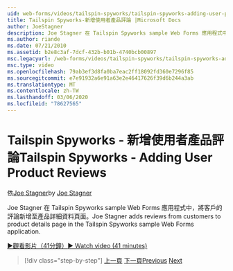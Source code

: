 ```yaml
---
uid: web-forms/videos/tailspin-spyworks/tailspin-spyworks-adding-user-product-reviews
title: Tailspin Spyworks-新增使用者產品評論 |Microsoft Docs
author: JoeStagner
description: Joe Stagner 在 Tailspin Spyworks sample Web Forms 應用程式中，將客戶的評論新增至產品詳細資料頁面。
ms.author: riande
ms.date: 07/21/2010
ms.assetid: b2e8c3af-7dcf-432b-b01b-4740bcb00897
msc.legacyurl: /web-forms/videos/tailspin-spyworks/tailspin-spyworks-adding-user-product-reviews
msc.type: video
ms.openlocfilehash: 79ab3ef3d8fa0ba7eac2ff18092fd360e7296f85
ms.sourcegitcommit: e7e91932a6e91a63e2e46417626f39d6b244a3ab
ms.translationtype: MT
ms.contentlocale: zh-TW
ms.lasthandoff: 03/06/2020
ms.locfileid: "78627565"
---
```

# <a name="tailspin-spyworks---adding-user-product-reviews"></a><span data-ttu-id="dcfa8-103">Tailspin Spyworks - 新增使用者產品評論</span><span class="sxs-lookup"><span data-stu-id="dcfa8-103">Tailspin Spyworks - Adding User Product Reviews</span></span>

<span data-ttu-id="dcfa8-104">依[Joe Stagner](https://github.com/JoeStagner)</span><span class="sxs-lookup"><span data-stu-id="dcfa8-104">by [Joe Stagner](https://github.com/JoeStagner)</span></span>

<span data-ttu-id="dcfa8-105">Joe Stagner 在 Tailspin Spyworks sample Web Forms 應用程式中，將客戶的評論新增至產品詳細資料頁面。</span><span class="sxs-lookup"><span data-stu-id="dcfa8-105">Joe Stagner adds reviews from customers to product details page in the Tailspin Spyworks sample Web Forms application.</span></span>

[<span data-ttu-id="dcfa8-106">&#9654;觀看影片（41分鐘）</span><span class="sxs-lookup"><span data-stu-id="dcfa8-106">&#9654; Watch video (41 minutes)</span></span>](https://channel9.msdn.com/Blogs/ASP-NET-Site-Videos/tailspin-spyworks-adding-user-product-reviews)

> [!div class="step-by-step"]
> <span data-ttu-id="dcfa8-107">[上一頁](tailspin-spyworks-final-check-out.md)
> [下一頁](tailspin-spyworks-displaying-user-reviews.md)</span><span class="sxs-lookup"><span data-stu-id="dcfa8-107">[Previous](tailspin-spyworks-final-check-out.md)
[Next](tailspin-spyworks-displaying-user-reviews.md)</span></span>
